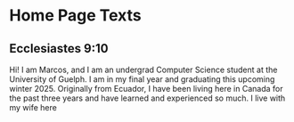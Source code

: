 # Home Page Texts

## Ecclesiastes 9:10

Hi! I am Marcos, and I am an undergrad Computer Science student at the University of Guelph. I am in my final year and graduating this upcoming winter 2025. Originally from Ecuador, I have been living here in Canada for the past three years and have learned and experienced so much. I live with my wife here
